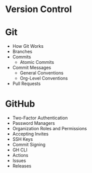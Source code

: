 # Version Control

# Git

- How Git Works
- Branches
- Commits
  - Atomic Commits
- Commit Messages
  - General Conventions
  - Org-Level Conventions
- Pull Requests

# GitHub

- Two-Factor Authentication
- Password Managers
- Organization Roles and Permissions
- Accepting Invites
- SSH Keys
- Commit Signing
- GH CLI
- Actions
- Issues
- Releases
